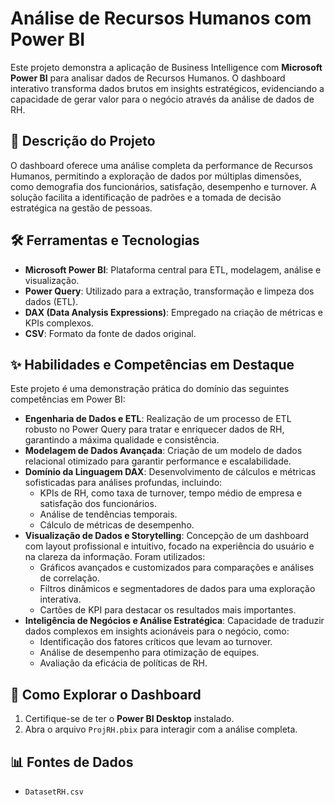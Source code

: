 # Análise de Recursos Humanos com Power BI

Este projeto demonstra a aplicação de Business Intelligence com **Microsoft Power BI** para analisar dados de Recursos Humanos. O dashboard interativo transforma dados brutos em insights estratégicos, evidenciando a capacidade de gerar valor para o negócio através da análise de dados de RH.

## 📜 Descrição do Projeto

O dashboard oferece uma análise completa da performance de Recursos Humanos, permitindo a exploração de dados por múltiplas dimensões, como demografia dos funcionários, satisfação, desempenho e turnover. A solução facilita a identificação de padrões e a tomada de decisão estratégica na gestão de pessoas.

## 🛠️ Ferramentas e Tecnologias

*   **Microsoft Power BI**: Plataforma central para ETL, modelagem, análise e visualização.
*   **Power Query**: Utilizado para a extração, transformação e limpeza dos dados (ETL).
*   **DAX (Data Analysis Expressions)**: Empregado na criação de métricas e KPIs complexos.
*   **CSV**: Formato da fonte de dados original.

## ✨ Habilidades e Competências em Destaque

Este projeto é uma demonstração prática do domínio das seguintes competências em Power BI:

*   **Engenharia de Dados e ETL**: Realização de um processo de ETL robusto no Power Query para tratar e enriquecer dados de RH, garantindo a máxima qualidade e consistência.
*   **Modelagem de Dados Avançada**: Criação de um modelo de dados relacional otimizado para garantir performance e escalabilidade.
*   **Domínio da Linguagem DAX**: Desenvolvimento de cálculos e métricas sofisticadas para análises profundas, incluindo:
    *   KPIs de RH, como taxa de turnover, tempo médio de empresa e satisfação dos funcionários.
    *   Análise de tendências temporais.
    *   Cálculo de métricas de desempenho.
*   **Visualização de Dados e Storytelling**: Concepção de um dashboard com layout profissional e intuitivo, focado na experiência do usuário e na clareza da informação. Foram utilizados:
    *   Gráficos avançados e customizados para comparações e análises de correlação.
    *   Filtros dinâmicos e segmentadores de dados para uma exploração interativa.
    *   Cartões de KPI para destacar os resultados mais importantes.
*   **Inteligência de Negócios e Análise Estratégica**: Capacidade de traduzir dados complexos em insights acionáveis para o negócio, como:
    *   Identificação dos fatores críticos que levam ao turnover.
    *   Análise de desempenho para otimização de equipes.
    *   Avaliação da eficácia de políticas de RH.

## 🚀 Como Explorar o Dashboard

1.  Certifique-se de ter o **Power BI Desktop** instalado.
2.  Abra o arquivo `ProjRH.pbix` para interagir com a análise completa.

## 📊 Fontes de Dados

*   `DatasetRH.csv`
